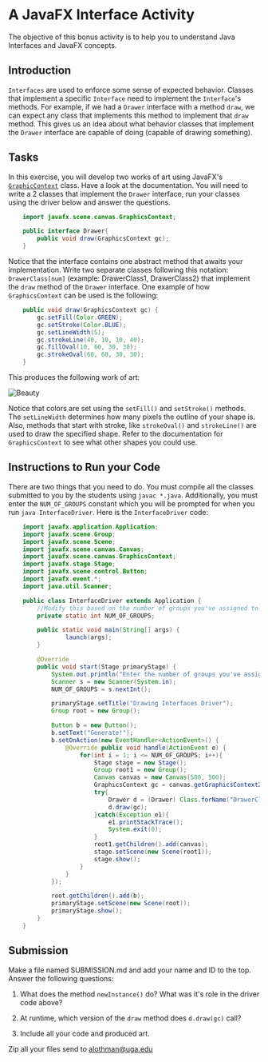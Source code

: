 # A JavaFX Interface Activity #
The objective of this bonus activity is to help you to understand Java Interfaces and JavaFX concepts.

## Introduction ##
`Interfaces` are used to enforce some sense of expected behavior. Classes that implement a specific `Interface` need to implement the `Interface`'s methods. For example, if we had a `Drawer` interface with a method `draw`, we can expect any class that implements this method to implement that `draw` method. This gives us an idea about what behavior classes that implement the `Drawer` interface are capable of doing (capable of drawing something).

## Tasks ##
In this exercise, you will develop two works of art using JavaFX's [`GraphicContext`](https://docs.oracle.com/javase/8/javafx/api/javafx/scene/canvas/GraphicsContext.html) class. Have a look at the documentation. You will need to write a 2 classes that implement the `Drawer` interface, run your classes using the driver below and answer the questions.

```java
    import javafx.scene.canvas.GraphicsContext;

    public interface Drawer{
    	public void draw(GraphicsContext gc);
    }
```
Notice that the interface contains one abstract method that awaits your implementation. Write two separate classes following this notation: `DrawerClass[num]` (example: DrawerClass1, DrawerClass2) that implement the `draw` method of the `Drawer` interface. One example of how `GraphicsContext` can be used is the following:

```java
    public void draw(GraphicsContext gc) {
    	gc.setFill(Color.GREEN);
    	gc.setStroke(Color.BLUE);
    	gc.setLineWidth(5);
    	gc.strokeLine(40, 10, 10, 40);
    	gc.fillOval(10, 60, 30, 30);
    	gc.strokeOval(60, 60, 30, 30);
    }
```
This produces the following work of art:

![Beauty](http://i.imgur.com/QFZ2fjc.jpg)

Notice that colors are set using the `setFill()` and `setStroke()` methods. The `setLineWidth` determines how many pixels the outline of your shape is. Also, methods that start with stroke, like `strokeOval()` and `strokeLine()` are used to draw the specified shape. Refer to the documentation for `GraphicsContext` to see what other shapes you could use.

## Instructions to Run your Code ##

There are two things that you need to do. You must compile all the classes submitted to you by the students using `javac *.java`. Additionally, you must enter the `NUM_OF_GROUPS` constant which you will be prompted for when you run `java InterfaceDriver`. Here is the `InterfaceDriver` code:
```java
    import javafx.application.Application;
    import javafx.scene.Group;
    import javafx.scene.Scene;
    import javafx.scene.canvas.Canvas;
    import javafx.scene.canvas.GraphicsContext;
    import javafx.stage.Stage;
    import javafx.scene.control.Button;
    import javafx.event.*;
    import java.util.Scanner;

    public class InterfaceDriver extends Application {
    	//Modify this based on the number of groups you've assigned to the class
    	private static int NUM_OF_GROUPS;

	    public static void main(String[] args) {
	    		launch(args);
	    }

	    @Override
	    public void start(Stage primaryStage) {
	    	System.out.println("Enter the number of groups you've assigned to this section:");
    		Scanner s = new Scanner(System.in);
    		NUM_OF_GROUPS = s.nextInt();

    		primaryStage.setTitle("Drawing Interfaces Driver");
    		Group root = new Group();

    		Button b = new Button();
    		b.setText("Generate!");
    		b.setOnAction(new EventHandler<ActionEvent>() {
    			@Override public void handle(ActionEvent e) {
    				for(int i = 1; i <= NUM_OF_GROUPS; i++){
    					Stage stage = new Stage();
    					Group root1 = new Group();
    					Canvas canvas = new Canvas(500, 500);
    					GraphicsContext gc = canvas.getGraphicsContext2D();
    					try{
    						Drawer d = (Drawer) Class.forName("DrawerClass" + i).newInstance();
    						d.draw(gc);
    					}catch(Exception e1){
    						e1.printStackTrace();
    						System.exit(0);
    					}
    					root1.getChildren().add(canvas);
    					stage.setScene(new Scene(root1));
    					stage.show();
    				}
    			}
    		});

    		root.getChildren().add(b);
	    	primaryStage.setScene(new Scene(root));
	    	primaryStage.show();
	    }
    }
```

## Submission ##
Make a file named SUBMISSION.md and add your name and ID to the top.
Answer the following questions:
1. What does the method `newInstance()` do? What was it's role in the driver code above?

2. At runtime, which version of the `draw` method does `d.draw(gc)` call?

3. Include all your code and produced art.

Zip all your files send to alothman@uga.edu
